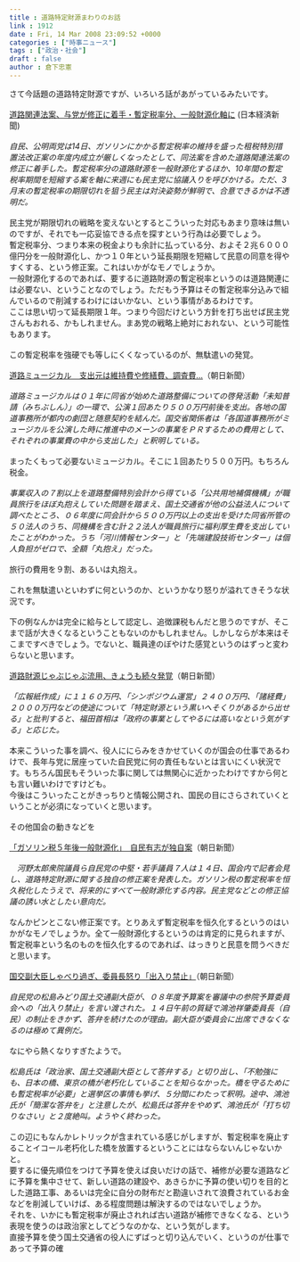 ```yaml
---
title : 道路特定財源まわりのお話
link : 1912
date : Fri, 14 Mar 2008 23:09:52 +0000
categories : ["時事ニュース"]
tags : ["政治・社会"]
draft : false
author : 倉下忠憲
---
```


さて今話題の道路特定財源ですが、いろいろ話があがっているみたいです。<BR><BR><A HREF="http://www.nikkei.co.jp/news/main/20080315AT3S1402R14032008.html" TARGET="_blank">道路関連法案、与党が修正に着手・暫定税率分、一般財源化軸に</A> (日本経済新聞)<BR><BR><I>自民、公明両党は14日、ガソリンにかかる暫定税率の維持を盛った租税特別措置法改正案の年度内成立が厳しくなったとして、同法案を含めた道路関連法案の修正に着手した。暫定税率分の道路財源を一般財源化するほか、10年間の暫定税率期間を短縮する案を軸に来週にも民主党に協議入りを呼びかける。ただ、3月末の暫定税率の期限切れを狙う民主は対決姿勢が鮮明で、合意できるかは不透明だ。 </I><BR><BR>民主党が期限切れの戦略を変えないとするとこういった対応もあまり意味は無いのですが、それでも一応妥協できる点を探すという行為は必要でしょう。<BR>暫定税率分、つまり本来の税金よりも余計に払っている分、およそ２兆６０００億円分を一般財源化し、かつ１０年という延長期限を短縮して民意の同意を得やすくする、という修正案。これはいかがなモノでしょうか。<BR>一般財源化するのであれば、要するに道路財源の暫定税率というのは道路関連には必要ない、ということなのでしょう。ただもう予算はその暫定税率分込みで組んでいるので削減するわけにはいかない、という事情があるわけです。<BR>ここは思い切って延長期限１年。つまり今回だけという方針を打ち出せば民主党さんもおれる、かもしれません。まあ党の戦略上絶対におれない、という可能性もあります。<BR><BR>この暫定税率を強硬でも等しにくくなっているのが、無駄遣いの発覚。<BR><BR><A HREF="http://www.asahi.com/politics/update/0314/TKY200803140198.html" TARGET="_blank">道路ミュージカル　支出元は維持費や修繕費、調査費…</A>（朝日新聞）<BR><BR><I>道路ミュージカルは０１年に同省が始めた道路整備についての啓発活動「未知普請（みちぶしん）」の一環で、公演１回あたり５００万円前後を支出。各地の国道事務所が都内の劇団と随意契約を結んだ。国交省関係者は「各国道事務所がミュージカルを公演した時に推進中のメーンの事業をＰＲするための費用として、それぞれの事業費の中から支出した」と釈明している。 </I><BR><BR>まったくもって必要ないミュージカル。そこに１回あたり５００万円。もちろん税金。<BR><BR><I>事業収入の７割以上を道路整備特別会計から得ている「公共用地補償機構」が職員旅行をほぼ丸抱えしていた問題を踏まえ、国土交通省が他の公益法人について調べたところ、０６年度に同会計から５００万円以上の支出を受けた同省所管の５０法人のうち、同機構を含む計２２法人が職員旅行に福利厚生費を支出していたことがわかった。うち「河川情報センター」と「先端建設技術センター」は個人負担がゼロで、全額「丸抱え」だった。</I><BR><BR>旅行の費用を９割、あるいは丸抱え。<BR><BR>これを無駄遣いといわずに何というのか、というかなり怒りが溢れてきそうな状況です。<BR><BR>下の例なんかは完全に給与として認定し、追徴課税もんだと思うのですが、そこまで話が大きくなるということもないのかもしれません。しかしならが本来はそこまですべきでしょう。でないと、職員達のぼやけた感覚というのはずっと変わらないと思います。<BR><BR><A HREF="http://www.asahi.com/politics/update/0314/TKY200803140364.html" TARGET="_blank">道路財源じゃぶじゃぶ流用、きょうも続々発覚</A>（朝日新聞）<BR><BR><I>「広報紙作成」に１１６０万円、「シンポジウム運営」２４００万円、「諸経費」２０００万円などの使途について「特定財源という黒いへそくりがあるから出せる」と批判すると、福田首相は「政府の事業としてやるには高いなという気がする」と応じた。 </I><BR><BR>本来こういった事を調べ、役人ににらみをきかせていくのが国会の仕事であるわけで、長年与党に居座っていた自民党に何の責任もないとは言いにくい状況です。もちろん国民もそういった事に関しては無関心に近かったわけですから何とも言い難いわけですけども。<BR>今後はこういったことがきっちりと情報公開され、国民の目にさらされていくということが必須になっていくと思います。<BR><BR>その他国会の動きなどを<BR><BR><A HREF="http://www.asahi.com/politics/update/0314/TKY200803140310.html" TARGET="_blank">「ガソリン税５年後一般財源化」　自民有志が独自案</A>（朝日新聞）<BR><BR><I>　河野太郎衆院議員ら自民党の中堅・若手議員７人は１４日、国会内で記者会見し、道路特定財源に関する独自の修正案を発表した。ガソリン税の暫定税率を恒久税化したうえで、将来的にすべて一般財源化する内容。民主党などとの修正協議の誘い水としたい意向だ。</I><BR><BR>なんかピンとこない修正案です。とりあえず暫定税率を恒久化するというのはいかがなモノでしょうか。全て一般財源化するというのは肯定的に見られますが、暫定税率という名のものを恒久化するのであれば、はっきりと民意を問うべきだと思います。<BR><BR><A HREF="http://www.asahi.com/politics/update/0314/TKY200803140327.html" TARGET="_blank">国交副大臣しゃべり過ぎ、委員長怒り「出入り禁止」</A>（朝日新聞）<BR><BR><I>自民党の松島みどり国土交通副大臣が、０８年度予算案を審議中の参院予算委員会への「出入り禁止」を言い渡された。１４日午前の質疑で鴻池祥肇委員長（自民）の制止をきかず、答弁を続けたのが理由。副大臣が委員会に出席できなくなるのは極めて異例だ。 </I><BR><BR>なにやら熱くなりすぎたようで。<BR><BR><I>松島氏は「政治家、国土交通副大臣として答弁する」と切り出し、「不勉強にも、日本の橋、東京の橋が老朽化していることを知らなかった。橋を守るためにも暫定税率が必要」と選挙区の事情も挙げ、５分間にわたって釈明。途中、鴻池氏が「簡潔な答弁を」と注意したが、松島氏は答弁をやめず、鴻池氏が「打ち切りなさい」と２度絶叫。ようやく終わった。 </I><BR><BR>この辺にもなんかレトリックが含まれている感じがしますが、暫定税率を廃止することイコール老朽化した橋を放置するということにはならないんじゃないかと。<BR>要するに優先順位をつけて予算を使えば良いだけの話で、補修が必要な道路などに予算を集中させて、新しい道路の建設や、あきらかに予算の使い切りを目的とした道路工事、あるいは完全に自分の財布だと勘違いされて浪費されているお金などを削減していけば、ある程度問題は解決するのではないでしょうか。<BR>それを、いかにも暫定税率が廃止されれば古い道路が補修できなくなる、という表現を使うのは政治家としてどうなのかな、という気がします。<BR>直接予算を使う国土交通省の役人にずばっと切り込んでいく、というのが仕事であって予算の確